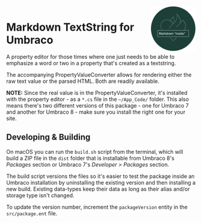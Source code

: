 <img align="right" src="images/markdowntextstring-icon.png" width="120" height="120" alt="An input field with some Markdown text on top of the Vokseværk 'fire-heart' logo" />

# Markdown TextString for Umbraco

A property editor for those times where one just needs to be able to
emphasize a word or two in a property that's created as a textstring.

The accompanying PropertyValueConverter allows for rendering either the raw
text value or the parsed HTML. Both are readily available.

**NOTE:**
Since the real value is in the PropertyValueConverter, it's installed with the
property editor - as a `*.cs` file in the `~/App_Code/` folder. This also means
there's two different versions of this package - one for Umbraco 7 and another
for Umbraco 8 - make sure you install the right one for your site.

## Developing & Building

On macOS you can run the `build.sh` script from the terminal, which will
build a ZIP file in the `dist` folder that is installable from
Umbraco 8's _Packages_ section or Umbraco 7's _Developer > Packages_ section.

The build script versions the files so it's easier to test the package inside
an Umbraco installation by uninstalling the existing version and then
installing a new build. Existing data-types keep their data as long as their
alias and/or storage type isn't changed.

To update the version number, increment the `packageVersion` entity in the
`src/package.ent` file.

[OURPKG]: https://our.umbraco.com/member/profile/packages/
 
